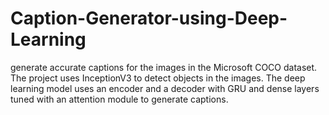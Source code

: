 # Caption-Generator-using-Deep-Learning
generate accurate captions for the images in the Microsoft COCO dataset. The project uses InceptionV3 to detect objects in the images. The deep learning model uses an encoder and a decoder with GRU and dense layers tuned with an attention module to generate captions.
